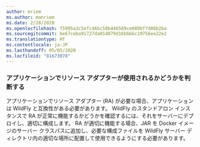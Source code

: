 ```yaml
---
author: mriem
ms.author: manriem
ms.date: 2/28/2020
ms.openlocfilehash: f5995a3c5efc46bc58b446589ce089bf7d86b2ba
ms.sourcegitcommit: be67ceba91727da014879d16bbbbc19756ee22e2
ms.translationtype: HT
ms.contentlocale: ja-JP
ms.lasthandoff: 05/05/2020
ms.locfileid: "81673078"
---
```

### <a name="determine-whether-your-application-uses-a-resource-adapter"></a>アプリケーションでリソース アダプターが使用されるかどうかを判断する

アプリケーションでリソース アダプター (RA) が必要な場合、アプリケーションは WildFly と互換性がある必要があります。 WildFly のスタンドアロン インスタンスで RA が正常に機能するかどうかを確認するには、それをサーバーにデプロイし、適切に構成します。 RA が適切に機能する場合、JAR を Docker イメージのサーバー クラスパスに追加し、必要な構成ファイルを WildFly サーバー ディレクトリ内の適切な場所に配置して使用できるようにする必要があります。
